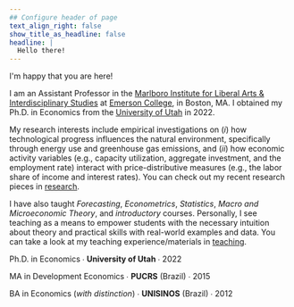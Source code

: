 ```yaml
---
## Configure header of page
text_align_right: false
show_title_as_headline: false
headline: |
  Hello there!
---
```


<!-- this is a subheadline -->

I'm happy that you are here!

I am an Assistant Professor in the [Marlboro Institute for Liberal Arts & Interdisciplinary Studies](https://emerson.edu/academics/schools-labs-and-centers/marlboro-institute) at [Emerson College](https://www.emerson.edu/), in Boston, MA. I obtained my Ph.D. in Economics from the [University of Utah](https://www.utah.edu/) in 2022. 

My research interests include empirical investigations on (*i*) how technological progress influences the natural environment, specifically through energy use and greenhouse gas emissions, and (*ii*) how economic activity variables (e.g., capacity utilization, aggregate investment, and the employment rate) interact with price-distributive measures (e.g., the labor share of income and interest rates). You can check out my recent research pieces in [research](/publication).

I have also taught *Forecasting*, *Econometrics*, *Statistics*, *Macro and Microeconomic Theory*, and *introductory* courses. Personally, I see teaching as a means to empower students with the necessary intuition about theory and practical skills with real-world examples and data. You can take a look at my teaching experience/materials in [teaching](/teaching).


<i class="fas fa-graduation-cap pr2"></i> Ph.D. in Economics &#8729; **University of Utah** &#8729; 2022

<i class="fas fa-graduation-cap pr2"></i> MA in Development Economics &#8729; **PUCRS** (Brazil) &#8729; 2015

<i class="fas fa-graduation-cap pr2"></i> BA in Economics (*with distinction*) &#8729; **UNISINOS** (Brazil) &#8729; 2012

